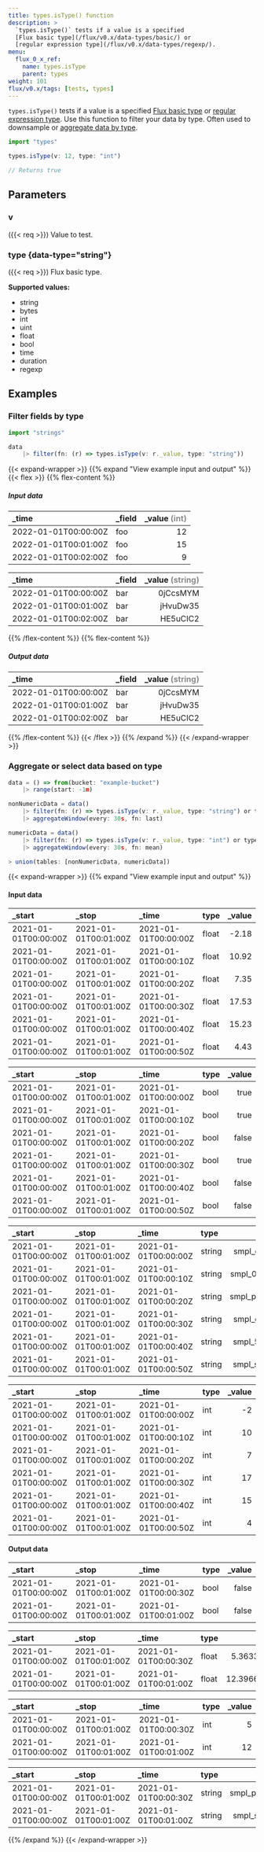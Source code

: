 ```yaml
---
title: types.isType() function
description: >
  `types.isType()` tests if a value is a specified
  [Flux basic type](/flux/v0.x/data-types/basic/) or
  [regular expression type](/flux/v0.x/data-types/regexp/).
menu:
  flux_0_x_ref:
    name: types.isType
    parent: types
weight: 101
flux/v0.x/tags: [tests, types]
---
```


`types.isType()` tests if a value is a specified
[Flux basic type](/flux/v0.x/data-types/basic/) or
[regular expression type](/flux/v0.x/data-types/regexp/). Use this function to filter your data by type. Often used to downsample or [aggregate data by type](#aggregate-or-select-data-based-on-type).

```js
import "types"

types.isType(v: 12, type: "int")

// Returns true
```

## Parameters

### v
({{< req >}})
Value to test.

### type {data-type="string"}
({{< req >}})
Flux basic type.

**Supported values:**

- string
- bytes
- int
- uint
- float
- bool
- time
- duration
- regexp

## Examples

### Filter fields by type
```js
import "strings"

data
    |> filter(fn: (r) => types.isType(v: r._value, type: "string"))
```

{{< expand-wrapper >}}
{{% expand "View example input and output" %}}
{{< flex >}}
{{% flex-content %}}

##### Input data

| _time                | _field | _value <span style="opacity:.5">(int)</span> |
| :------------------- | :----- | -------------------------------------------: |
| 2022-01-01T00:00:00Z | foo    |                                           12 |
| 2022-01-01T00:01:00Z | foo    |                                           15 |
| 2022-01-01T00:02:00Z | foo    |                                            9 |

| _time                | _field | _value <span style="opacity:.5">(string)</span> |
| :------------------- | :----- | ----------------------------------------------: |
| 2022-01-01T00:00:00Z | bar    |                                        0jCcsMYM |
| 2022-01-01T00:01:00Z | bar    |                                        jHvuDw35 |
| 2022-01-01T00:02:00Z | bar    |                                        HE5uCIC2 |

{{% /flex-content %}}
{{% flex-content %}}

##### Output data

| _time                | _field | _value <span style="opacity:.5">(string)</span> |
| :------------------- | :----- | ----------------------------------------------: |
| 2022-01-01T00:00:00Z | bar    |                                        0jCcsMYM |
| 2022-01-01T00:01:00Z | bar    |                                        jHvuDw35 |
| 2022-01-01T00:02:00Z | bar    |                                        HE5uCIC2 |

{{% /flex-content %}}
{{< /flex >}}
{{% /expand %}}
{{< /expand-wrapper >}}


### Aggregate or select data based on type
```javascript
data = () => from(bucket: "example-bucket")
    |> range(start: -1m)

nonNumericData = data()
    |> filter(fn: (r) => types.isType(v: r._value, type: "string") or types.isType(v: r._value, type: "bool"))
    |> aggregateWindow(every: 30s, fn: last)

numericData = data()
    |> filter(fn: (r) => types.isType(v: r._value, type: "int") or types.isType(v: r._value, type: "float"))
    |> aggregateWindow(every: 30s, fn: mean)

> union(tables: [nonNumericData, numericData])
```

{{< expand-wrapper >}}
{{% expand "View example input and output" %}}

#### Input data
| _start               | _stop                | _time                | type  | _value |
| :------------------- | :------------------- | :------------------- | :---- | -----: |
| 2021-01-01T00:00:00Z | 2021-01-01T00:01:00Z | 2021-01-01T00:00:00Z | float |  -2.18 |
| 2021-01-01T00:00:00Z | 2021-01-01T00:01:00Z | 2021-01-01T00:00:10Z | float |  10.92 |
| 2021-01-01T00:00:00Z | 2021-01-01T00:01:00Z | 2021-01-01T00:00:20Z | float |   7.35 |
| 2021-01-01T00:00:00Z | 2021-01-01T00:01:00Z | 2021-01-01T00:00:30Z | float |  17.53 |
| 2021-01-01T00:00:00Z | 2021-01-01T00:01:00Z | 2021-01-01T00:00:40Z | float |  15.23 |
| 2021-01-01T00:00:00Z | 2021-01-01T00:01:00Z | 2021-01-01T00:00:50Z | float |   4.43 |

| _start               | _stop                | _time                | type | _value |
| :------------------- | :------------------- | :------------------- | :--- | -----: |
| 2021-01-01T00:00:00Z | 2021-01-01T00:01:00Z | 2021-01-01T00:00:00Z | bool |   true |
| 2021-01-01T00:00:00Z | 2021-01-01T00:01:00Z | 2021-01-01T00:00:10Z | bool |   true |
| 2021-01-01T00:00:00Z | 2021-01-01T00:01:00Z | 2021-01-01T00:00:20Z | bool |  false |
| 2021-01-01T00:00:00Z | 2021-01-01T00:01:00Z | 2021-01-01T00:00:30Z | bool |   true |
| 2021-01-01T00:00:00Z | 2021-01-01T00:01:00Z | 2021-01-01T00:00:40Z | bool |  false |
| 2021-01-01T00:00:00Z | 2021-01-01T00:01:00Z | 2021-01-01T00:00:50Z | bool |  false |

| _start               | _stop                | _time                | type   |      _value |
| :------------------- | :------------------- | :------------------- | :----- | ----------: |
| 2021-01-01T00:00:00Z | 2021-01-01T00:01:00Z | 2021-01-01T00:00:00Z | string | smpl_g9qczs |
| 2021-01-01T00:00:00Z | 2021-01-01T00:01:00Z | 2021-01-01T00:00:10Z | string | smpl_0mgv9n |
| 2021-01-01T00:00:00Z | 2021-01-01T00:01:00Z | 2021-01-01T00:00:20Z | string | smpl_phw664 |
| 2021-01-01T00:00:00Z | 2021-01-01T00:01:00Z | 2021-01-01T00:00:30Z | string | smpl_guvzy4 |
| 2021-01-01T00:00:00Z | 2021-01-01T00:01:00Z | 2021-01-01T00:00:40Z | string | smpl_5v3cce |
| 2021-01-01T00:00:00Z | 2021-01-01T00:01:00Z | 2021-01-01T00:00:50Z | string | smpl_s9fmgy |

| _start               | _stop                | _time                | type | _value |
| :------------------- | :------------------- | :------------------- | :--- | -----: |
| 2021-01-01T00:00:00Z | 2021-01-01T00:01:00Z | 2021-01-01T00:00:00Z | int  |     -2 |
| 2021-01-01T00:00:00Z | 2021-01-01T00:01:00Z | 2021-01-01T00:00:10Z | int  |     10 |
| 2021-01-01T00:00:00Z | 2021-01-01T00:01:00Z | 2021-01-01T00:00:20Z | int  |      7 |
| 2021-01-01T00:00:00Z | 2021-01-01T00:01:00Z | 2021-01-01T00:00:30Z | int  |     17 |
| 2021-01-01T00:00:00Z | 2021-01-01T00:01:00Z | 2021-01-01T00:00:40Z | int  |     15 |
| 2021-01-01T00:00:00Z | 2021-01-01T00:01:00Z | 2021-01-01T00:00:50Z | int  |      4 |

#### Output data

| _start               | _stop                | _time                | type | _value |
| :------------------- | :------------------- | :------------------- | :--- | -----: |
| 2021-01-01T00:00:00Z | 2021-01-01T00:01:00Z | 2021-01-01T00:00:30Z | bool |  false |
| 2021-01-01T00:00:00Z | 2021-01-01T00:01:00Z | 2021-01-01T00:01:00Z | bool |  false |

| _start               | _stop                | _time                | type  |             _value |
| :------------------- | :------------------- | :------------------- | :---- | -----------------: |
| 2021-01-01T00:00:00Z | 2021-01-01T00:01:00Z | 2021-01-01T00:00:30Z | float |  5.363333333333333 |
| 2021-01-01T00:00:00Z | 2021-01-01T00:01:00Z | 2021-01-01T00:01:00Z | float | 12.396666666666668 |

| _start               | _stop                | _time                | type | _value |
| :------------------- | :------------------- | :------------------- | :--- | -----: |
| 2021-01-01T00:00:00Z | 2021-01-01T00:01:00Z | 2021-01-01T00:00:30Z | int  |      5 |
| 2021-01-01T00:00:00Z | 2021-01-01T00:01:00Z | 2021-01-01T00:01:00Z | int  |     12 |

| _start               | _stop                | _time                | type   |      _value |
| :------------------- | :------------------- | :------------------- | :----- | ----------: |
| 2021-01-01T00:00:00Z | 2021-01-01T00:01:00Z | 2021-01-01T00:00:30Z | string | smpl_phw664 |
| 2021-01-01T00:00:00Z | 2021-01-01T00:01:00Z | 2021-01-01T00:01:00Z | string | smpl_s9fmgy |

{{% /expand %}}
{{< /expand-wrapper >}}

